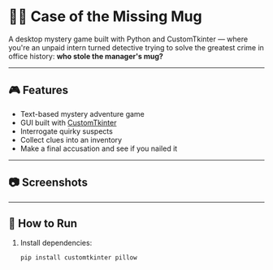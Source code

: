 # 🕵️‍♂️ Case of the Missing Mug

A desktop mystery game built with Python and CustomTkinter — where you're an unpaid intern turned detective trying to solve the greatest crime in office history: **who stole the manager's mug?**

---

## 🎮 Features

- Text-based mystery adventure game
- GUI built with [CustomTkinter](https://github.com/TomSchimansky/CustomTkinter)
- Interrogate quirky suspects
- Collect clues into an inventory
- Make a final accusation and see if you nailed it

---

## 📷 Screenshots



---

## 💾 How to Run

1. Install dependencies:
   ```bash
   pip install customtkinter pillow
